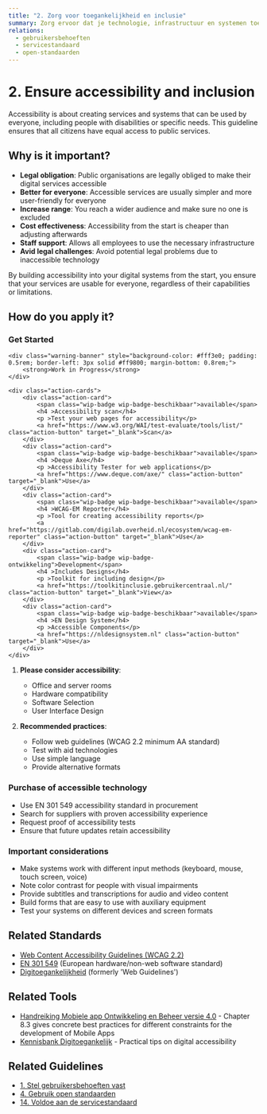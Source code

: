 ```yaml
---
title: "2. Zorg voor toegankelijkheid en inclusie"
summary: Zorg ervoor dat je technologie, infrastructuur en systemen toegankelijk en inclusief zijn voor alle gebruikers.
relations:
  - gebruikersbehoeften
  - servicestandaard
  - open-standaarden
---
```


# 2. Ensure accessibility and inclusion

Accessibility is about creating services and systems that can be used by everyone, including people with disabilities or specific needs. This guideline ensures that all citizens have equal access to public services.

## Why is it important?

- **Legal obligation**: Public organisations are legally obliged to make their digital services accessible
- **Better for everyone**: Accessible services are usually simpler and more user-friendly for everyone
- **Increase range**: You reach a wider audience and make sure no one is excluded
- **Cost effectiveness**: Accessibility from the start is cheaper than adjusting afterwards
- **Staff support**: Allows all employees to use the necessary infrastructure
- **Avid legal challenges**: Avoid potential legal problems due to inaccessible technology

By building accessibility into your digital systems from the start, you ensure that your services are usable for everyone, regardless of their capabilities or limitations.

## How do you apply it?

<div class="direct-aan-de-slag">
    <h3>Get Started</h3>

    <div class="warning-banner" style="background-color: #fff3e0; padding: 0.5rem; border-left: 3px solid #ff9800; margin-bottom: 0.8rem;">
        <strong>Work in Progress</strong>
    </div>

    <div class="action-cards">
        <div class="action-card">
            <span class="wip-badge wip-badge-beschikbaar">available</span>
            <h4 >Accessibility scan</h4>
            <p >Test your web pages for accessibility</p>
            <a href="https://www.w3.org/WAI/test-evaluate/tools/list/" class="action-button" target="_blank">Scan</a>
        </div>
        <div class="action-card">
            <span class="wip-badge wip-badge-beschikbaar">available</span>
            <h4 >Deque Axe</h4>
            <p >Accessibility Tester for web applications</p>
            <a href="https://www.deque.com/axe/" class="action-button" target="_blank">Use</a>
        </div>
        <div class="action-card">
            <span class="wip-badge wip-badge-beschikbaar">available</span>
            <h4 >WCAG-EM Reporter</h4>
            <p >Tool for creating accessibility reports</p>
            <a href="https://gitlab.com/digilab.overheid.nl/ecosystem/wcag-em-reporter" class="action-button" target="_blank">Use</a>
        </div>
        <div class="action-card">
            <span class="wip-badge wip-badge-ontwikkeling">Development</span>
            <h4 >Includes Designs</h4>
            <p >Toolkit for including design</p>
            <a href="https://toolkitinclusie.gebruikercentraal.nl/" class="action-button" target="_blank">View</a>
        </div>
        <div class="action-card">
            <span class="wip-badge wip-badge-beschikbaar">available</span>
            <h4 >EN Design System</h4>
            <p >Accessible Components</p>
            <a href="https://nldesignsystem.nl" class="action-button" target="_blank">Use</a>
        </div>
    </div>
</div>

1. **Please consider accessibility**:
    - Office and server rooms
    - Hardware compatibility
    - Software Selection
    - User Interface Design

2. **Recommended practices**:
    - Follow web guidelines (WCAG 2.2 minimum AA standard)
    - Test with aid technologies
    - Use simple language
    - Provide alternative formats

### Purchase of accessible technology

- Use EN 301 549 accessibility standard in procurement
- Search for suppliers with proven accessibility experience
- Request proof of accessibility tests
- Ensure that future updates retain accessibility

### Important considerations

- Make systems work with different input methods (keyboard, mouse, touch screen, voice)
- Note color contrast for people with visual impairments
- Provide subtitles and transcriptions for audio and video content
- Build forms that are easy to use with auxiliary equipment
- Test your systems on different devices and screen formats

## Related Standards

- [Web Content Accessibility Guidelines (WCAG 2.2)](https://www.w3.org/TR/WCAG22/)
- [EN 301 549](https://www.etsi.org/deliver/etsi_en/301500_301599/301549/03.02.01_60/en_301549v030201p.pdf) (European hardware/non-web software standard)
- [Digitoegankelijkheid](https://www.digitoegankelijk.nl/toegankelijkheid/en-301-549-en-wcag) (formerly 'Web Guidelines')

## Related Tools

- [Handreiking Mobiele app Ontwikkeling en Beheer versie 4.0](https://www.noraonline.nl/images/noraonline/2/26/Handreiking_Mobiele_App_4.0.pdf) - Chapter 8.3 gives concrete best practices for different constraints for the development of Mobile Apps
- [Kennisbank Digitoegankelijk](https://kennisbank.digitoegankelijk.nl) - Practical tips on digital accessibility

## Related Guidelines

- [1. Stel gebruikersbehoeften vast](../gebruikersbehoeften/index.md)
- [4. Gebruik open standaarden](../open-standaarden/index.md)
- [14. Voldoe aan de servicestandaard](../servicestandaard/index.md)
